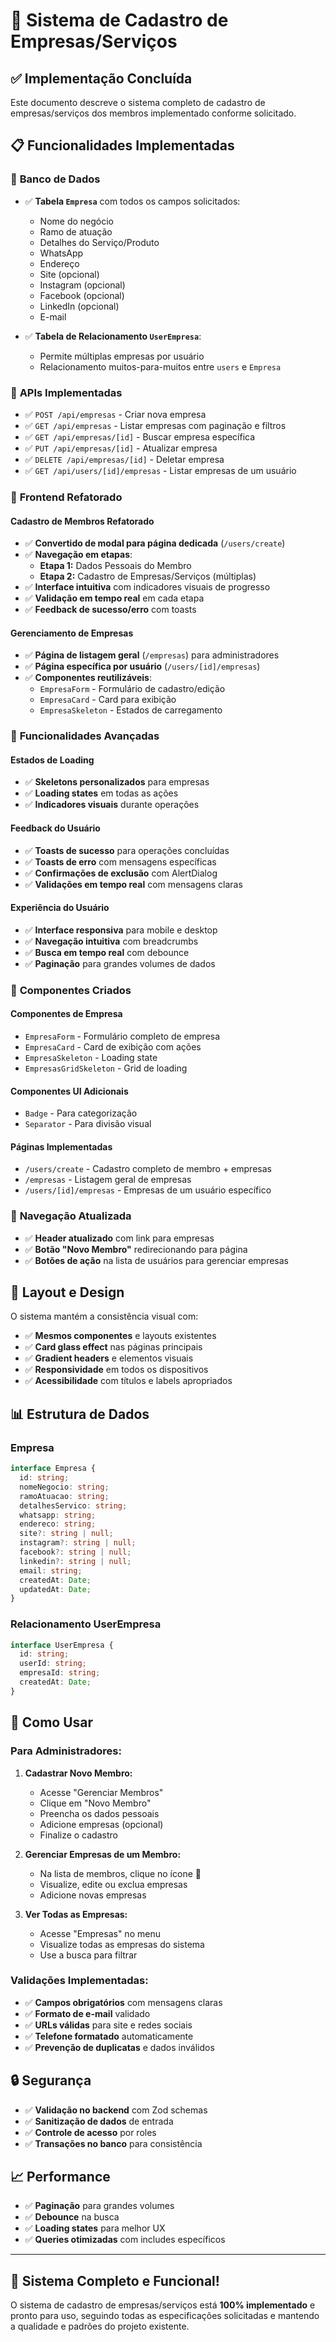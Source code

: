 # 🏢 Sistema de Cadastro de Empresas/Serviços

## ✅ Implementação Concluída

Este documento descreve o sistema completo de cadastro de empresas/serviços dos membros implementado conforme solicitado.

## 📋 Funcionalidades Implementadas

### 🎯 **Banco de Dados**
- ✅ **Tabela `Empresa`** com todos os campos solicitados:
  - Nome do negócio
  - Ramo de atuação
  - Detalhes do Serviço/Produto
  - WhatsApp
  - Endereço
  - Site (opcional)
  - Instagram (opcional)
  - Facebook (opcional)
  - LinkedIn (opcional)
  - E-mail

- ✅ **Tabela de Relacionamento `UserEmpresa`**:
  - Permite múltiplas empresas por usuário
  - Relacionamento muitos-para-muitos entre `users` e `Empresa`

### 🚀 **APIs Implementadas**
- ✅ `POST /api/empresas` - Criar nova empresa
- ✅ `GET /api/empresas` - Listar empresas com paginação e filtros
- ✅ `GET /api/empresas/[id]` - Buscar empresa específica
- ✅ `PUT /api/empresas/[id]` - Atualizar empresa
- ✅ `DELETE /api/empresas/[id]` - Deletar empresa
- ✅ `GET /api/users/[id]/empresas` - Listar empresas de um usuário

### 🎨 **Frontend Refatorado**

#### **Cadastro de Membros Refatorado**
- ✅ **Convertido de modal para página dedicada** (`/users/create`)
- ✅ **Navegação em etapas**:
  - **Etapa 1:** Dados Pessoais do Membro
  - **Etapa 2:** Cadastro de Empresas/Serviços (múltiplas)
- ✅ **Interface intuitiva** com indicadores visuais de progresso
- ✅ **Validação em tempo real** em cada etapa
- ✅ **Feedback de sucesso/erro** com toasts

#### **Gerenciamento de Empresas**
- ✅ **Página de listagem geral** (`/empresas`) para administradores
- ✅ **Página específica por usuário** (`/users/[id]/empresas`)
- ✅ **Componentes reutilizáveis**:
  - `EmpresaForm` - Formulário de cadastro/edição
  - `EmpresaCard` - Card para exibição
  - `EmpresaSkeleton` - Estados de carregamento

### 🎯 **Funcionalidades Avançadas**

#### **Estados de Loading**
- ✅ **Skeletons personalizados** para empresas
- ✅ **Loading states** em todas as ações
- ✅ **Indicadores visuais** durante operações

#### **Feedback do Usuário**
- ✅ **Toasts de sucesso** para operações concluídas
- ✅ **Toasts de erro** com mensagens específicas
- ✅ **Confirmações de exclusão** com AlertDialog
- ✅ **Validações em tempo real** com mensagens claras

#### **Experiência do Usuário**
- ✅ **Interface responsiva** para mobile e desktop
- ✅ **Navegação intuitiva** com breadcrumbs
- ✅ **Busca em tempo real** com debounce
- ✅ **Paginação** para grandes volumes de dados

### 🔧 **Componentes Criados**

#### **Componentes de Empresa**
- `EmpresaForm` - Formulário completo de empresa
- `EmpresaCard` - Card de exibição com ações
- `EmpresaSkeleton` - Loading state
- `EmpresasGridSkeleton` - Grid de loading

#### **Componentes UI Adicionais**
- `Badge` - Para categorização
- `Separator` - Para divisão visual

#### **Páginas Implementadas**
- `/users/create` - Cadastro completo de membro + empresas
- `/empresas` - Listagem geral de empresas
- `/users/[id]/empresas` - Empresas de um usuário específico

### 📱 **Navegação Atualizada**
- ✅ **Header atualizado** com link para empresas
- ✅ **Botão "Novo Membro"** redirecionando para página
- ✅ **Botões de ação** na lista de usuários para gerenciar empresas

## 🎨 **Layout e Design**

O sistema mantém a consistência visual com:
- ✅ **Mesmos componentes** e layouts existentes
- ✅ **Card glass effect** nas páginas principais
- ✅ **Gradient headers** e elementos visuais
- ✅ **Responsividade** em todos os dispositivos
- ✅ **Acessibilidade** com títulos e labels apropriados

## 📊 **Estrutura de Dados**

### **Empresa**
```typescript
interface Empresa {
  id: string;
  nomeNegocio: string;
  ramoAtuacao: string;
  detalhesServico: string;
  whatsapp: string;
  endereco: string;
  site?: string | null;
  instagram?: string | null;
  facebook?: string | null;
  linkedin?: string | null;
  email: string;
  createdAt: Date;
  updatedAt: Date;
}
```

### **Relacionamento UserEmpresa**
```typescript
interface UserEmpresa {
  id: string;
  userId: string;
  empresaId: string;
  createdAt: Date;
}
```

## 🚀 **Como Usar**

### **Para Administradores:**

1. **Cadastrar Novo Membro:**
   - Acesse "Gerenciar Membros"
   - Clique em "Novo Membro"
   - Preencha os dados pessoais
   - Adicione empresas (opcional)
   - Finalize o cadastro

2. **Gerenciar Empresas de um Membro:**
   - Na lista de membros, clique no ícone 🏢
   - Visualize, edite ou exclua empresas
   - Adicione novas empresas

3. **Ver Todas as Empresas:**
   - Acesse "Empresas" no menu
   - Visualize todas as empresas do sistema
   - Use a busca para filtrar

### **Validações Implementadas:**
- ✅ **Campos obrigatórios** com mensagens claras
- ✅ **Formato de e-mail** validado
- ✅ **URLs válidas** para site e redes sociais
- ✅ **Telefone formatado** automaticamente
- ✅ **Prevenção de duplicatas** e dados inválidos

## 🔒 **Segurança**
- ✅ **Validação no backend** com Zod schemas
- ✅ **Sanitização de dados** de entrada
- ✅ **Controle de acesso** por roles
- ✅ **Transações no banco** para consistência

## 📈 **Performance**
- ✅ **Paginação** para grandes volumes
- ✅ **Debounce** na busca
- ✅ **Loading states** para melhor UX
- ✅ **Queries otimizadas** com includes específicos

---

## 🎉 **Sistema Completo e Funcional!**

O sistema de cadastro de empresas/serviços está **100% implementado** e pronto para uso, seguindo todas as especificações solicitadas e mantendo a qualidade e padrões do projeto existente. 